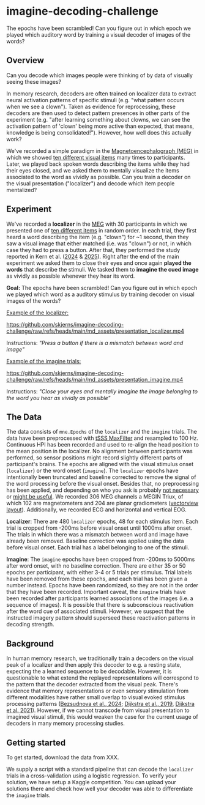 # imagine-decoding-challenge

The epochs have been scrambled! Can you figure out in which epoch we played which auditory word by training a visual decoder of images of the words?

## Overview

Can you decode which images people were thinking of by data of visually seeing these images?

In memory research, decoders are often trained on localizer data to extract neural activation patterns of specific stimuli (e.g. "what pattern occurs when we see a clown"). Taken as evidence for reprocessing, these decoders are then used to detect pattern presences in other parts of the experiment (e.g. "after learning something about clowns, we can see the activation pattern of 'clown' being more active than expected, that means, knowledge is being consolidated!"). However, how well does this actually work? 

We've recorded a simple paradigm in the [Magnetoencephalograph (MEG)](https://en.wikipedia.org/wiki/Magnetoencephalograph) in which we showed [ten different visual items](https://github.com/skjerns/imagine-decoding-challenge/blob/main/md_assets/stimuli.png) many times to participants. Later, we played back spoken words describing the items while they had their eyes closed, and we asked them to mentally visualize the items associated to the word as vividly as possible. Can you train a decoder on the visual presentation ("localizer") and decode which item people mentalized?

## Experiment

We've recorded a **localizer** in the [MEG](https://en.wikipedia.org/wiki/Magnetoencephalography) with 30 participants in which we presented one of [ten different items](https://github.com/skjerns/imagine-decoding-challenge/blob/main/md_assets/stimuli.png) in random order. In each trial, they first heard a word describing the item (e.g. "clown") for ~1 second, then they saw a visual image that either matched (i.e. was "clown") or not, in which case they had to press a button. After that, they performed the study reported in Kern et al. ([2024](https://elifesciences.org/articles/93357) & [2025](https://elifesciences.org/reviewed-preprints/108023)). Right after the end of the main experiment we asked them to close their eyes and once again **played the words** that describe the stimuli. We tasked them to **imagine the cued image** as vividly as possible whenever they hear its word.

**Goal:** The epochs have been scrambled! Can you figure out in which epoch we played which word as a auditory stimulus by training decoder on visual images of the words?

<u>Example of the localizer:</u>

https://github.com/skjerns/imagine-decoding-challenge/raw/refs/heads/main/md_assets/presentation_localizer.mp4

Instructions: *"Press a button if there is a mismatch between word and image"*

<u>Example of the imagine trials:</u>

https://github.com/skjerns/imagine-decoding-challenge/raw/refs/heads/main/md_assets/presentation_imagine.mp4

Instructions: *"Close your eyes and mentally imagine the image belonging to the word you hear as vividly as possible"*



## The Data

The data consists of `mne.Epochs` of the `localizer` and the `imagine` trials. The data have been preprocessed with [tSSS MaxFilter](https://imaging.mrc-cbu.cam.ac.uk/meg/Maxfilter) and resampled to 100 Hz. Continuous HPI has been recorded and used to re-align the head position to the mean position in the localizer. No alignment between participants was performed, so sensor positions might record slightly different parts of participant's brains. The epochs are aligned with the visual stimulus onset (`localizer`) or the word onset (`imagine`). The `localizer` epochs have intentionally been truncated and baseline corrected to remove the signal of the word processing before the visual onset. Besides that, no preprocessing has been applied, and depending on who you ask is probably [not necessary](https://www.nature.com/articles/s41598-023-27528-0) or [might be useful](https://www.nature.com/articles/s42003-025-08464-3).  We recorded 306 MEG channels a MEGIN Triux, of which 102 are magnetometers and 204 are planar gradiometers ([vectorview layout](https://mne.tools/stable/generated/mne.channels.Layout.html#mne-channels-layout)). Additionally, we recorded ECG and horizontal and vertical EOG.

**Localizer**: There are 480 `localizer` epochs, 48 for each stimulus item. Each trial is cropped from -200ms before visual onset until 1000ms after onset. The trials in which there was a mismatch between word and image have already been removed. Baseline correction was applied using the data before visual onset. Each trial has a label belonging to one of the stimuli.

**Imagine**: The `imagine` epochs have been cropped from -200ms to 5000ms after word onset, with no baseline correction. There are either 35 or 50 epochs per participant, with either 3-4 or 5 trials per stimulus. Trial labels have been removed from these epochs, and each trial has been given a number instead. Epochs have been randomized, so they are not in the order that they have been recorded. Important caveat, the `imagine` trials have been recorded after participants learned associations of the images (i.e. a sequence of images). It is possible that there is subconscious reactivation after the word cue of associated stimuli. However, we suspect that the instructed imagery pattern should superseed these reactivation patterns in decoding strength.

## Background

In human memory research, we traditionally train a decoders on the visual peak of a localizer and then apply this decoder to e.g. a resting state, expecting the a learned sequence to be decodable. However, it is questionable to what extend the replayed representations will correspond to the pattern that the decoder extracted from the visual peak. There's evidence that memory representations or even sensory stimulation from different modalities have rather small overlap to visual evoked stimulus processing patterns ([Bezsudnova et al., 2024](https://direct.mit.edu/jocn/article/36/8/1760/121050); [Dijkstra et al., 2019](https://www.cell.com/trends/cognitive-sciences/abstract/S1364-6613(19)30059-2), [Dijkstra et al. 2021](https://www.eneuro.org/content/8/5/ENEURO.0228-21.2021.abstract)). However, if we cannot transcode from visual presentation to imagined visual stimuli, this would weaken the case for the current usage of decoders in many memory  processing studies.

## Getting started

To get started, download the data from XXX.

We supply a script with a standard pipeline that can decode the `localizer` trials in a cross-validation using a logistic regression. To verify your solution, we have setup a Kaggle competition. You can upload your solutions there and check how well your decoder was able to differentiate the `imagine` trials.
